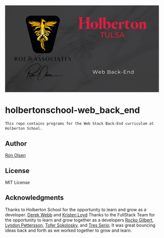 ![WebBackEnd Banner](https://github.com/ronroeandassociates/assets/raw/master/images/hswb_banner.png)

# holbertonschool-web_back_end

```
This repo contains programs for the Web Stack Back-End curriculum at Holberton School.
```

## Author

[Ron Olsen](https://www.linkedin.com/in/ronolsen/)

## License

MIT License

## Acknowledgments

Thanks to Holberton School for the opportunity to learn and grow as a developer.
[Derek Webb](https://www.linkedin.com/in/webb-dev/) and
[Kristen Loyd](https://www.linkedin.com/in/kristen-loyd-34984a92/)
Thanks to the FullStack Team for the opportunity to learn and grow together as a developers
[Rocko Gilbert](https://www.linkedin.com/in/rocko2122/),
[Lyndon Pettersson](https://www.linkedin.com/in/lyndonpettersson/),
[Tofer Sokolosky](https://www.linkedin.com/in/tofer-sokolosky/), and
[Tres Serio](https://www.linkedin.com/in/frank-serio/);
It was great bouncing ideas back and forth as we worked together to grow and learn.
